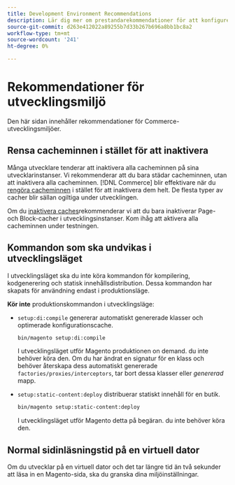 ```yaml
---
title: Development Environment Recommendations
description: Lär dig mer om prestandarekommendationer för att konfigurera din lokala Adobe Commerce- eller Magento Open Source-utvecklingsmiljö.
source-git-commit: d263e412022a89255b7d33b267b696a8bb1bc8a2
workflow-type: tm+mt
source-wordcount: '241'
ht-degree: 0%

---
```



# Rekommendationer för utvecklingsmiljö

Den här sidan innehåller rekommendationer för Commerce-utvecklingsmiljöer.

## Rensa cacheminnen i stället för att inaktivera

Många utvecklare tenderar att inaktivera alla cacheminnen på sina utvecklarinstanser. Vi rekommenderar att du bara städar cacheminnen, utan att inaktivera alla cacheminnen. [!DNL Commerce] blir effektivare när du [rengöra cacheminnen] i stället för att inaktivera dem helt. De flesta typer av cacher blir sällan ogiltiga under utvecklingen.

Om du [inaktivera caches]rekommenderar vi att du bara inaktiverar Page- och Block-cacher i utvecklingsinstanser. Kom ihåg att aktivera alla cacheminnen under testningen.

## Kommandon som ska undvikas i utvecklingsläget

I utvecklingsläget ska du inte köra kommandon för kompilering, kodgenerering och statisk innehållsdistribution. Dessa kommandon har skapats för användning endast i produktionsläge.

**Kör inte** produktionskommandon i utvecklingsläge:

* `setup:di:compile` genererar automatiskt genererade klasser och optimerade konfigurationscache.

   ```bash
   bin/magento setup:di:compile
   ```

   I utvecklingsläget utför Magento produktionen on demand. du inte behöver köra den. Om du har ändrat en signatur för en klass och behöver återskapa dess automatiskt genererade `factories/proxies/interceptors`, tar bort dessa klasser eller _genererad_ mapp.

* `setup:static-content:deploy` distribuerar statiskt innehåll för en butik.

   ```bash
   bin/magento setup:static-content:deploy
   ```

   I utvecklingsläget utför Magento detta på begäran. du inte behöver köra den.

## Normal sidinläsningstid på en virtuell dator

Om du utvecklar på en virtuell dator och det tar längre tid än två sekunder att läsa in en Magento-sida, ska du granska dina miljöinställningar.

<!-- Link definitions -->

[rengöra cacheminnen]: ../configuration/cli/manage-cache.md#clean-and-flush-cache-types
[inaktivera caches]: ../configuration/cli/manage-cache.md#enable-or-disable-cache-types
